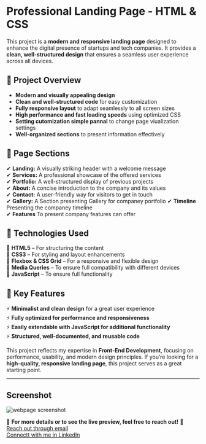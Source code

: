 # Professional Landing Page - HTML & CSS  

This project is a **modern and responsive landing page** designed to enhance the digital presence of startups and tech companies. It provides a **clean, well-structured design** that ensures a seamless user experience across all devices.  

## 🔹 Project Overview  
- **Modern and visually appealing design**  
- **Clean and well-structured code** for easy customization  
- **Fully responsive layout** to adapt seamlessly to all screen sizes  
- **High performance and fast loading speeds** using optimized CSS  
- **Setting cutomization simple pannal** to change page viualization settings  
- **Well-organized sections** to present information effectively  

## 🔹 Page Sections  
✔ **Landing:** A visually striking header with a welcome message  
✔ **Services:** A professional showcase of the offered services  
✔ **Portfolio:** A well-structured display of previous projects  
✔ **About:** A concise introduction to the company and its values  
✔ **Contact:** A user-friendly way for visitors to get in touch  
✔ **Gallery:** A Section presenting Gallery for companey portfolio
✔ **Timeline** Presenting the companey timeline  
✔ **Features** To present company features can offer  

## 🔹 Technologies Used  
💠 **HTML5** – For structuring the content  
💠 **CSS3** – For styling and layout enhancements  
💠 **Flexbox & CSS Grid** – For a responsive and flexible design  
💠 **Media Queries** – To ensure full compatibility with different devices  
💠 **JavaScript** – To ensure full functionality  

## 🔹 Key Features  
⚡ **Minimalist and clean design** for a great user experience  
⚡ **Fully optimized for performance and responsiveness**  
⚡ **Easily extendable with JavaScript for additional functionality**  
⚡ **Structured, well-documented, and reusable code**  

This project reflects my expertise in **Front-End Development**, focusing on performance, usability, and modern design principles. If you’re looking for a **high-quality, responsive landing page**, this project serves as a great starting point.  

---

## Screenshot
![webpage screenshot](./screenshot.png)

📩 **For more details or to see the live preview, feel free to reach out!** 🚀  
[Reach out through email](mailto:mahmoud.samy.elshora@gmail.com)  
[Connectt with me in LinkedIn](https://www.linkedin.com/in/mahmoudsamyswe/)  